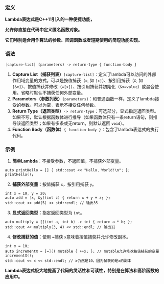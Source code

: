 
### 定义

**Lambda表达式是C++11引入的一种便捷功能，**

**允许你直接在代码中定义匿名函数对象。**

**它们特别适合用作算法的参数、回调函数或者短期使用的简短功能实现。**

### 语法

```
[capture-list] (parameters) -> return-type { function-body }
```

1. **Capture List（捕获列表）**`[capture-list]`：定义了lambda可以访问的外部作用域变量的方式。可以是按值捕获（`=`, 如 `[x]`）、按引用捕获（`&`, 如 `[&x]`）、按值捕获并修改（`=[x]`）、按引用捕获并初始化（`&x=value`）或混合使用。省略时默认不捕获任何外部变量。
2. **Parameters（参数列表）**`(parameters)`：和普通函数一样，定义了lambda接受的参数。可以为空，表示不接受任何参数。
3. **Return Type（返回类型）**`-> return-type`：可选部分，显式指定返回类型。如果不写，默认根据函数体进行推导（如果函数体只有一条return语句，则推导该返回类型；如果有多条或无return，则默认返回 `void`）。
4. **Function Body（函数体）**`{ function-body }`：包含了lambda表达式的执行代码。

### 示例

1. **简单Lambda**：不接受参数，不返回值，不捕获外部变量。

```
auto printHello = [] { std::cout << "Hello, World!\n"; };
printHello();
```

2. **捕获外部变量**：按值捕获 `x`，按引用捕获 `y`。

```
int x = 10, y = 20;
auto add = [x, &y](int z) { return x + y + z; };
std::cout << add(5) << std::endl; // 输出35
```

3. **显式返回类型**：指定返回类型为 `int`。

```
auto multiply = [](int a, int b) -> int { return a * b; };
std::cout << multiply(3, 4) << std::endl; // 输出12
```

4. **修改捕获的值**：使用 `=`捕获 `x`意味着按值捕获并允许修改副本。

```
int x = 10;
auto incrementX = [=]() mutable { ++x; }; // mutable允许修改按值捕获的变量
incrementX();
std::cout << x << std::endl; // x仍然是10，因为捕获的是x的副本
```

**Lambda表达式极大地提高了代码的灵活性和可读性，特别是在算法和高阶函数的应用中。**
